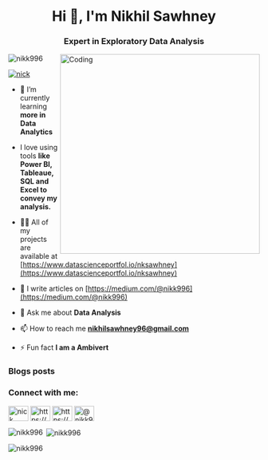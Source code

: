 <h1 align="center">Hi 👋, I'm Nikhil Sawhney</h1>
<h3 align="center">Expert in Exploratory Data Analysis</h3>
<img align="right" alt="Coding" width="400" src="https://www.caxsol.com/assets/img/data-analysis.gif">

<p align="left"> <img src="https://komarev.com/ghpvc/?username=nikk996&label=Profile%20views&color=0e75b6&style=flat" alt="nikk996" /> </p>

<p align="left"> <a href="https://twitter.com/nick" target="blank"><img src="https://img.shields.io/twitter/follow/nick?logo=twitter&style=for-the-badge" alt="nick" /></a> </p>

- 🌱 I’m currently learning **more in Data Analytics**

- I love using tools **like Power BI, Tableaue, SQL and Excel to convey my analysis.**

- 👨‍💻 All of my projects are available at [https://www.datascienceportfol.io/nksawhney](https://www.datascienceportfol.io/nksawhney)

- 📝 I write articles on [https://medium.com/@nikk996](https://medium.com/@nikk996)

- 💬 Ask me about **Data Analysis**

- 📫 How to reach me **nikhilsawhney96@gmail.com**

- ⚡ Fun fact **I am a Ambivert**

### Blogs posts
<!-- BLOG-POST-LIST:START -->
<!-- BLOG-POST-LIST:END -->

<h3 align="left">Connect with me:</h3>
<p align="left">
<a href="https://twitter.com/nick" target="blank"><img align="center" src="https://raw.githubusercontent.com/rahuldkjain/github-profile-readme-generator/master/src/images/icons/Social/twitter.svg" alt="nick" height="30" width="40" /></a>
<a href="https://linkedin.com/in/https://www.linkedin.com/in/nikk996/" target="blank"><img align="center" src="https://raw.githubusercontent.com/rahuldkjain/github-profile-readme-generator/master/src/images/icons/Social/linked-in-alt.svg" alt="https://www.linkedin.com/in/nikk996/" height="30" width="40" /></a>
<a href="https://kaggle.com/https://www.kaggle.com/nikhilsawhney" target="blank"><img align="center" src="https://raw.githubusercontent.com/rahuldkjain/github-profile-readme-generator/master/src/images/icons/Social/kaggle.svg" alt="https://www.kaggle.com/nikhilsawhney" height="30" width="40" /></a>
<a href="https://medium.com/@nikk996" target="blank"><img align="center" src="https://raw.githubusercontent.com/rahuldkjain/github-profile-readme-generator/master/src/images/icons/Social/medium.svg" alt="@nikk996" height="30" width="40" /></a>
</p>

<p><img align="left" src="https://github-readme-stats.vercel.app/api/top-langs?username=nikk996&show_icons=true&locale=en&layout=compact" alt="nikk996" /></p>

<p>&nbsp;<img align="center" src="https://github-readme-stats.vercel.app/api?username=nikk996&show_icons=true&locale=en" alt="nikk996" /></p>

<p><img align="center" src="https://github-readme-streak-stats.herokuapp.com/?user=nikk996&" alt="nikk996" /></p>

